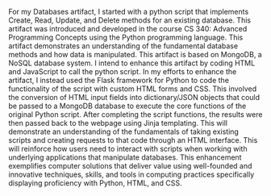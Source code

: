 For my Databases artifact, I started with a python script that implements Create, Read, Update, and Delete methods for an existing database.  This artifact was introduced and developed in the course CS 340: Advanced Programming Concepts using the Python programming language. This artifact demonstrates an understanding of the fundamental database methods and how data is manipulated.  This artifact is based on MongoDB, a NoSQL database system.  I intend to enhance this artifact by coding HTML and JavaScript to call the python script.  In my efforts to enhance the artifact, I instead used the Flask framework for Python to code the functionality of the script with custom HTML forms and CSS.  This involved the conversion of HTML input fields into dictionary/JSON objects that could be passed to a MongoDB database to execute the core functions of the original Python script.  After completing the script functions, the results were then passed back to the webpage using Jinja templating.  This will demonstrate an understanding of the fundamentals of taking existing scripts and creating requests to that code through an HTML interface.  This will reinforce how users need to interact with scripts when working with underlying applications that manipulate databases.  This enhancement exemplifies computer solutions that deliver value using well-founded and innovative techniques, skills, and tools in computing practices specifically displaying proficiency with Python, HTML, and CSS.
